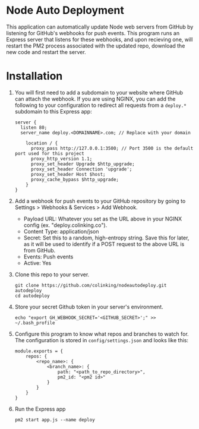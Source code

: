 # Node Auto Deployment
This application can automatically update Node web servers from GitHub by listening for GitHub's webhooks for push events. This program runs an Express server that listens for these webhooks, and upon recieving one, will restart the PM2 process associated with the updated repo, download the new code and restart the server.

# Installation

1. You will first need to add a subdomain to your website where GitHub can attach the webhook. If you are using NGINX, you can add the following to your configuration to redirect all requests from a `deploy.*` subdomain to this Express app:
	```
	server {
	  listen 80;
	  server_name deploy.<DOMAINNAME>.com; // Replace with your domain
	  
	    location / {
	      proxy_pass http://127.0.0.1:3500; // Port 3500 is the default port used for this project 
	      proxy_http_version 1.1;
	      proxy_set_header Upgrade $http_upgrade;
	      proxy_set_header Connection 'upgrade';
	      proxy_set_header Host $host;
	      proxy_cache_bypass $http_upgrade;
	    }
	}
	```
2. Add a webhook for push events to your GitHub repository by going to Settings > Webhooks & Services > Add Webhook. 
	- Payload URL: Whatever you set as the URL above in your NGINX config (ex. "deploy.colinking.co"). 
	- Content Type: application/json
	- Secret: Set this to a random, high-entropy string. Save this for later, as it will be used to identify if a POST request to the above URL is from GitHub.
	- Events: Push events
	- Active: Yes
3. Clone this repo to your server.

	```
	git clone https://github.com/colinking/nodeautodeploy.git autodeploy
	cd autodeploy
	```
4. Store your secret Github token in your server's environment.

	```
	echo "export GH_WEBHOOK_SECRET='<GITHUB_SECRET>';" >> ~/.bash_profile
	```
5. Configure this program to know what repos and branches to watch for. The configuration is stored in `config/settings.json` and looks like this:

	```
	module.exports = {
		repos: {
			<repo_name>: {
				<branch_name>: {
					path: "<path_to_repo_directory>",
					pm2_id: "<pm2 id>"
				}
			}
		}
	}
	```
6. Run the Express app

	```
	pm2 start app.js --name deploy
	```
